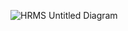 ![HRMS Untitled Diagram](https://user-images.githubusercontent.com/41492175/123242118-6234df00-d4ea-11eb-8afc-f53ac3cf509e.png)
